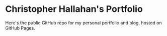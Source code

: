 # Christopher Hallahan's Portfolio
Here's the public GitHub repo for my personal portfolio and blog, hosted on GitHub Pages.
